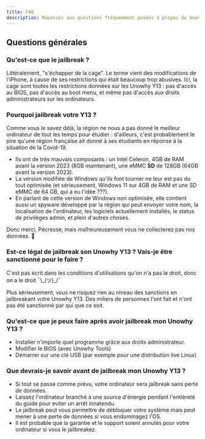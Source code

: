 ```yaml
---
title: FAQ
description: Réponses aux questions fréquemment posées à propos de UnoGuide.
---
```


## Questions générales

### Qu'est-ce que le jailbreak ?

Littéralement, "s'échapper de la cage". Le terme vient des modifications de l'iPhone, à cause de ses restrictions qui était beaucoup trop abusives. Ici, la cage sont toutes les restrictions données sur les Unowhy Y13 : pas d'accès au BIOS, pas d'accès au boot menu, et même pas d'accès aux droits administrateurs sur les ordinateurs.

### Pourquoi jailbreak votre Y13 ?

Comme vous le savez déjà, la région ne nous a pas donné le meilleur ordinateur de tout les temps pour étudier : d'ailleurs, c'est probablement le pire qu'une région française ait donné à ses étudiants en réponse à la situation de la Covid-19. 
- Ils ont de très mauvais composants : un Intel Celeron, 4GB de RAM avant la version 2023 (8GB maintenant), une eMMC **SD** de 128GB (64GB avant la version 2023). 
- La version modifiée de Windows qu'ils font tourner ne leur est pas du tout optimisée (et sérieusement, Windows 11 sur 4GB de RAM et une SD eMMC de 64 GB, qui a eu l'idée ???). 
- En parlant de cette version de Windows non optimisée, elle contient aussi un spyware développé par la région qui peut envoyer votre nom, la localisation de l'ordinateur, les logiciels actuellement installés, le status de privilèges admin, et plein d'autres choses.

Donc merci, Pécresse, mais malheureusement vous ne collecterez pas nos données. 🤡

### Est-ce légal de jailbreak son Unowhy Y13 ? Vais-je être sanctionné pour le faire ?

C'est pas écrit dans les conditions d'utilisations qu'on n'a pas le droit, donc on a le droit ¯\\\_(ツ)\_/¯

Plus sérieusement, vous ne risquez rien au niveau des sanctions en jailbreakant votre Unowhy Y13. Des miliers de personnes l'ont fait et n'ont pas été sanctionné par qui que ce soit.

### Qu'est-ce que je peux faire après avoir jailbreak mon Unowhy Y13 ?

- Installer n'importe quel programme grâce aux droits administrateur.
- Modifier le BIOS (avec Unowhy Tools)
- Démarrer sur une clé USB (par exemple pour une distribution live Linux)

### Que devrais-je savoir avant de jailbreak mon Unowhy Y13 ?

- Si tout se passe comme prévu, votre ordinateur sera jailbreak sans perte de données.
- Laissez l'ordinateur branché à une source d'énergie pendant l'entièreté du guide pour eviter un arrêt innatendu.
- Le jailbreak peut vous permettre de débloquer votre système mais peut mener à une perte de données si vous endommagez l'OS.
- Il est probable que la garantie et le support soient annulés pour votre ordinateur si vous le jailbreakez.